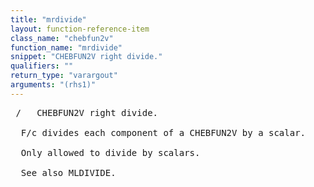 ```yaml
---
title: "mrdivide"
layout: function-reference-item
class_name: "chebfun2v"
function_name: "mrdivide"
snippet: "CHEBFUN2V right divide."
qualifiers: ""
return_type: "varargout"
arguments: "(rhs1)"
---
```


<pre class="help-text"> /   CHEBFUN2V right divide.
 
  F/c divides each component of a CHEBFUN2V by a scalar. 
  
  Only allowed to divide by scalars. 
  
  See also MLDIVIDE.
</pre>